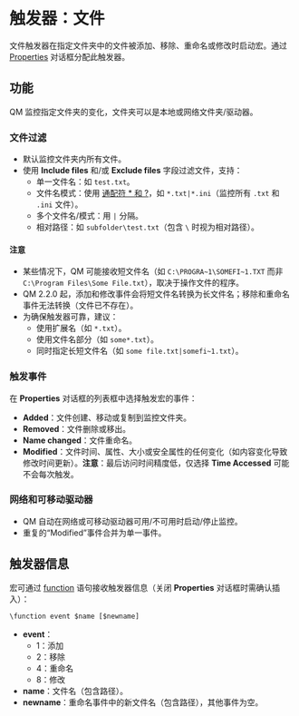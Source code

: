 # 触发器：文件

文件触发器在指定文件夹中的文件被添加、移除、重命名或修改时启动宏。通过 [Properties](IDH_PROPERTIES.md) 对话框分配此触发器。

## 功能

QM 监控指定文件夹的变化，文件夹可以是本地或网络文件夹/驱动器。

### 文件过滤
- 默认监控文件夹内所有文件。
- 使用 **Include files** 和/或 **Exclude files** 字段过滤文件，支持：
  - 单一文件名：如 `test.txt`。
  - 文件名模式：使用 [通配符 * 和 ?](IDP_WILDCARD.md)，如 `*.txt|*.ini`（监控所有 `.txt` 和 `.ini` 文件）。
  - 多个文件名/模式：用 `|` 分隔。
  - 相对路径：如 `subfolder\test.txt`（包含 `\` 时视为相对路径）。

#### 注意
- 某些情况下，QM 可能接收短文件名（如 `C:\PROGRA~1\SOMEFI~1.TXT` 而非 `C:\Program Files\Some File.txt`），取决于操作文件的程序。
- QM 2.2.0 起，添加和修改事件会将短文件名转换为长文件名；移除和重命名事件无法转换（文件已不存在）。
- 为确保触发器可靠，建议：
  - 使用扩展名（如 `*.txt`）。
  - 使用文件名部分（如 `some*.txt`）。
  - 同时指定长短文件名（如 `some file.txt|somefi~1.txt`）。

### 触发事件
在 **Properties** 对话框的列表框中选择触发宏的事件：
- **Added**：文件创建、移动或复制到监控文件夹。
- **Removed**：文件删除或移出。
- **Name changed**：文件重命名。
- **Modified**：文件时间、属性、大小或安全属性的任何变化（如内容变化导致修改时间更新）。**注意**：最后访问时间精度低，仅选择 **Time Accessed** 可能不会每次触发。

### 网络和可移动驱动器
- QM 自动在网络或可移动驱动器可用/不可用时启动/停止监控。
- 重复的“Modified”事件合并为单一事件。

## 触发器信息

宏可通过 [function](IDP_FUNCTION.md) 语句接收触发器信息（关闭 **Properties** 对话框时需确认插入）：

```qm
\function event $name [$newname]
```

- **event**：
  - 1：添加
  - 2：移除
  - 4：重命名
  - 8：修改
- **name**：文件名（包含路径）。
- **newname**：重命名事件中的新文件名（包含路径），其他事件为空。